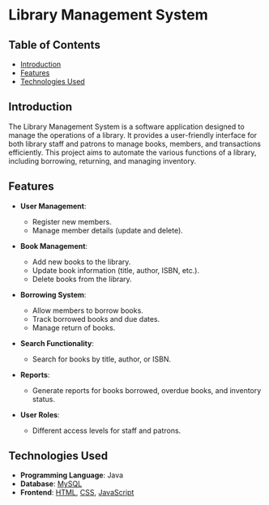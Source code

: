 # Library Management System

## Table of Contents
- [Introduction](#introduction)
- [Features](#features)
- [Technologies Used](#technologies-used)

## Introduction
The Library Management System is a software application designed to manage the operations of a library. It provides a user-friendly interface for both library staff and patrons to manage books, members, and transactions efficiently. This project aims to automate the various functions of a library, including borrowing, returning, and managing inventory.

## Features
- **User Management**: 
  - Register new members.
  - Manage member details (update and delete).
  
- **Book Management**: 
  - Add new books to the library.
  - Update book information (title, author, ISBN, etc.).
  - Delete books from the library.

- **Borrowing System**: 
  - Allow members to borrow books.
  - Track borrowed books and due dates.
  - Manage return of books.

- **Search Functionality**: 
  - Search for books by title, author, or ISBN.
  
- **Reports**: 
  - Generate reports for books borrowed, overdue books, and inventory status.

- **User Roles**: 
  - Different access levels for staff and patrons.

## Technologies Used
- **Programming Language**: Java
- **Database**: [MySQL](https://www.mysql.com/)
- **Frontend**: [HTML](https://developer.mozilla.org/en-US/docs/Web/HTML), [CSS](https://developer.mozilla.org/en-US/docs/Web/CSS), [JavaScript](https://developer.mozilla.org/en-US/docs/Web/JavaScript)


